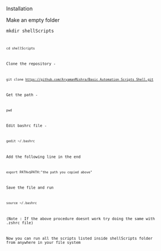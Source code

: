 Installation 

Make an empty folder

<code>mkdir shellScripts<code>

<code>cd shellScripts</code>

Clone the repository -

<code>git clone https://github.com/AryamanMishra/Basic_Automation_Scripts_Shell.git </code>

Get the path -

<code>pwd</code>

Edit bashrc file -

<code>gedit ~/.bashrc</code>

Add the following line in the end

<code>export PATH=$PATH:"the path you copied above"</code>

Save the file and run

<code>source ~/.bashrc</code>

(Note : If the above procedure doesnt work try doing the same with .zshrc file)

Now you can run all the scripts listed inside shellScripts folder from anywhere in your file system
